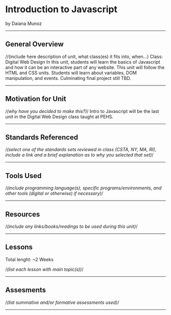 # Introduction to Javascript
by Daiana Munoz

-----

## General Overview
//(include here description of unit, what class(es) it fits into, when...)
Class: Digital Web Design
In this unit, students will learn the basics of Javascript and how it can be an interactive part of any website. This unit will follow the HTML and CSS units.
Students will learn about variables, DOM manipulation, and events. Culminating final project still TBD.

---

## Motivation for Unit
/*(why have you decided to make this?)*/
Intro to Javascript will be the last unit in the Digital Web Design class taught at PEHS.

---

## Standards Referenced
/*(select one of the standards sets reviewed in class (CSTA, NY, MA, RI), include a link and a brief explanation as to why you selected that set)*/

---

## Tools Used
/*(include programming language(s), specific programs/environments, and other tools (digital or otherwise) if necessary)*/

---

## Resources
/*(include any links/books/readings to be used during this unit)*/

---

## Lessons
Total lenght: ~2 Weeks

/*(list each lesson with main topic(s))*/

---

## Assesments
/*(list summative and/or formative assessments used)*/

---
